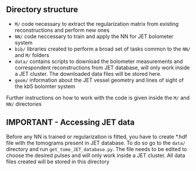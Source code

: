 ## Directory structure

- `M/`  code necessary to extract the regularization matrix from existing reconstructions and perform new ones
- `NN/` code neccessary to train and apply the NN for JET bolometer system
- `bib/`  libraries created to perform a broad set of tasks common to the `NN/` and `M/` folders
- `data/` contains scripts to download the bolometer measurements and correspondent reconstructions from JET database, will only work inside a JET cluster. The downloaded data files will be stored here.
- `geom/` information about the JET vessel geometry and lines of sight of the kb5 bolomter system

Further instructions on how to work with the code is given inside the `M/` and `NN/` directories

## IMPORTANT - Accessing JET data

Before any NN is trained or regularization is fitted, you have to create *.hdf file with the tomograms present in JET database. To do so go to the `data/` directory and run `get_tomo_JET_database.py`. The file needs to be edited to choose the desired pulses and will only work inside a JET cluster. All data files created will be stored in this directory

